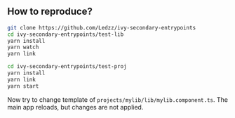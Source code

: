 ## How to reproduce?

```sh
git clone https://github.com/Ledzz/ivy-secondary-entrypoints
cd ivy-secondary-entrypoints/test-lib
yarn install
yarn watch
yarn link

cd ivy-secondary-entrypoints/test-proj
yarn install
yarn link
yarn start
```

Now try to change template of `projects/mylib/lib/mylib.component.ts`. The main app reloads, but changes are not applied.
